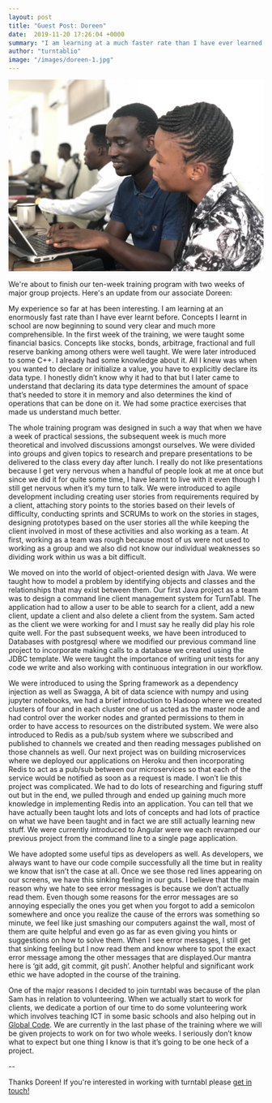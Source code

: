 ```yaml
---
layout: post
title: "Guest Post: Doreen"
date:  2019-11-20 17:26:04 +0000
summary: "I am learning at a much faster rate than I have ever learned before"
author: "turntablio"
image: "/images/doreen-1.jpg"
---
```


![Doreen](/images/doreen-1.jpg "Doreen in class at turntabl")

We're about to finish our ten-week training program with two weeks of major group projects. Here's an update from our associate Doreen:

My experience so far at  has been interesting. I am learning at an enormously fast rate than I have ever learnt before. Concepts I learnt in school are now beginning to sound very clear and much more comprehensible. In the first week of the training, we were taught some financial basics. Concepts like stocks, bonds, arbitrage, fractional and full reserve banking among others were well taught. We were later introduced to some C++. I already had some knowledge about it. All I knew was when you wanted to declare or initialize a value, you have to explicitly declare its data type. I honestly didn’t know why it had to that but I later came to understand that declaring its data type determines the amount of space that’s needed to store it in memory and also determines the kind of operations that can be done on it. We had some practice exercises that made us understand much better.

The whole training program was designed in such a way that when we have a week of practical sessions, the subsequent week is much more theoretical and involved discussions amongst ourselves. We were divided into groups and given topics to research and prepare presentations to be delivered to the class every day after lunch. I really do not like presentations because I get very nervous when a handful of people look at me at once but since we did it for quite some time, I have learnt to live with it even though I still get nervous when it’s my turn to talk. We were introduced to agile development including creating user stories from requirements required by a client, attaching story points to the stories based on their levels of difficulty, conducting sprints and SCRUMs to work on the stories in stages, designing prototypes based on the user stories all the while keeping the client involved in most of these activities and also working as a team. At first, working as a team was rough because most of us were not used to working as a group and we also did not know our individual weaknesses so dividing work within us was a bit difficult.

We moved on into the world of object-oriented design with Java. We were taught how to model a problem by identifying objects and classes and the relationships that may exist between them. Our first Java project as a team was to design a command line client management system for TurnTabl. The application had to allow a user to be able to search for a client, add a new client, update a client and also delete a client from the system. Sam acted as the client we were working for and I must say he really did play his role quite well. For the past subsequent weeks, we have been introduced to Databases with postgresql where we modified our previous command line project to incorporate making calls to a database we created using the JDBC template. We were taught the importance of writing unit tests for any code we write and also working with continuous integration in our workflow.

We were introduced to using the Spring framework as a dependency injection as well as Swagga, A bit of data science with numpy and using jupyter notebooks, we had a brief introduction to Hadoop where we created clusters of four and in each cluster one of us acted as the master node and had control over the worker nodes and granted permissions to them in order to have access to resources on the distributed system. We were also introduced to Redis as a pub/sub system where we subscribed and published to channels we created and then reading messages published on those channels as well. Our next project was on building microservices where we deployed our applications on Heroku and then incorporating Redis to act as a pub/sub between our microservices so that each of the service would be notified as soon as a request is made. I won’t lie this project was complicated. We had to do lots of researching and figuring stuff out but in the end, we pulled through and ended up gaining much more knowledge in implementing Redis into an application. You can tell that we have actually been taught lots and lots of concepts and had lots of practice on what we have been taught and in fact we are still actually learning new stuff. We were currently introduced to Angular were we each revamped our previous project from the command line to a single page application.

We have adopted some useful tips as developers as well. As developers, we always want to have our code compile successfully all the time but in reality we know that isn’t the case at all. Once we see those red lines appearing on our screens, we have this sinking feeling in our guts. I believe that the main reason why we hate to see error messages is because we don’t actually read them. Even though some reasons for the error messages are so annoying especially the ones you get when you forgot to add a semicolon somewhere and once you realize the cause of the errors was something so minute, we feel like just smashing our computers against the wall, most of them are quite helpful and even go as far as even giving you hints or suggestions on how to solve them. When I see error messages, I still get that sinking feeling but I now read them and know where to spot the exact error message among the other messages that are displayed.Our mantra here is ‘git add, git commit, git push’. Another helpful and significant work ethic we have adopted in the course of the training.

One of the major reasons I decided to join turntabl was because of the plan Sam has in relation to volunteering. When we actually start to work for clients, we dedicate a portion of our time to do some volunteering work which involves teaching ICT in some basic schools and also helping out in <a href="https://globalcode.org.uk/" class="link">Global Code</a>. We are currently in the last phase of the training where we will be given projects to work on for two whole weeks. I seriously don’t know what to expect but one thing I know is that it’s going to be one heck of a project.

--

Thanks Doreen! If you're interested in working with turntabl please <a href="mailto:sales@globalcode.org.uk" class="link">get in touch!</a>

